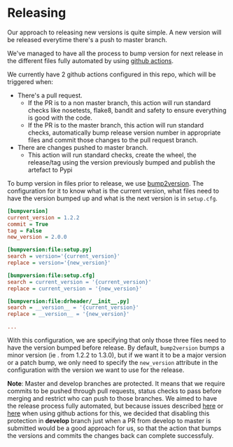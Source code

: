 # Releasing

Our approach to releasing new versions is quite simple. A new version will be released everytime there's a push to master branch. 

We've managed to have all the process to bump version for next release in the different files fully automated by using [github actions](https://github.com/features/actions). 

We currently have 2 github actions configured in this repo, which will be triggered when:

* There's a pull request.
    * If the PR is to a non master branch, this action will run standard checks like nosetests, flake8, bandit and safety to ensure everything is good with the code.
    * If the PR is to the master branch, this action will run standard checks, automatically bump release version number in appropriate files and commit those changes to the pull request branch.
* There are changes pushed to master branch.
    * This action will run standard checks, create the wheel, the release/tag using the version previously bumped and publish the artefact to Pypi

To bump version in files prior to release, we use [bump2version](https://github.com/c4urself/bump2version). The configuration for it to know what is the current version, what files need to have the version bumped up and what is the next version is in `setup.cfg`. 

```ini
[bumpversion]
current_version = 1.2.2
commit = True
tag = False
new_version = 2.0.0

[bumpversion:file:setup.py]
search = version='{current_version}'
replace = version='{new_version}'

[bumpversion:file:setup.cfg]
search = current_version = '{current_version}'
replace = current_version = '{new_version}'

[bumpversion:file:drheader/__init__.py]
search = __version__ = '{current_version}'
replace = __version__ = '{new_version}'

...
```

With this configuration, we are specifying that only those three files need to have the version bumped before release. By default, `bump2version` bumps a minor version (ie . from 1.2.2 to 1.3.0), but if we want it to be a major version or a patch bump, we only need to specify the `new_version` attribute in the configuration with the version we want to use for the release. 

**Note**: Master and develop branches are protected. It means that we require commits to be pushed through pull requests, status checks to pass before merging and restrict who can push to those branches. We aimed to have the release process fully automated, but because issues described [here](https://github.community/t5/GitHub-Actions/How-to-push-to-protected-branches-in-a-GitHub-Action/td-p/29609) or [here](https://github.community/t5/GitHub-Actions/Automatic-version-update-in-protected-branch/m-p/56469#M9895) when using github actions for this, we decided that disabling this protection in **develop** branch just when a PR from develop to master is submitted would be a good approach for us, so that the action that bumps the versions and commits the changes back can complete successfuly. 
